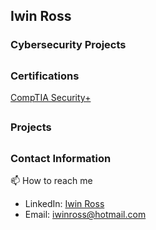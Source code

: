 <h2> Iwin Ross </h2>

<h3> Cybersecurity Projects </h3>

## <h3> Certifications </h3>
[CompTIA Security+](https://www.credly.com/badges/502129a3-c05e-4e1c-92e6-9afdf31f0070/public_url/)

## <h3> Projects </h3>

## <h3> Contact Information </h3>
📫 How to reach me

- LinkedIn: [Iwin Ross](https://www.linkedin.com/in/iwinross/)
- Email: iwinross@hotmail.com
